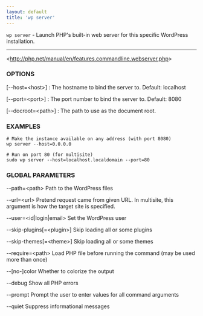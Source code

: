 ```yaml
---
layout: default
title: 'wp server'
---
```


`wp server` - Launch PHP's built-in web server for this specific WordPress installation.

<hr />

&lt;http://php.net/manual/en/features.commandline.webserver.php&gt;

### OPTIONS

[\--host=&lt;host&gt;]
: The hostname to bind the server to. Default: localhost

[\--port=&lt;port&gt;]
: The port number to bind the server to. Default: 8080

[\--docroot=&lt;path&gt;]
: The path to use as the document root.

### EXAMPLES

    # Make the instance available on any address (with port 8080)
    wp server --host=0.0.0.0

    # Run on port 80 (for multisite)
    sudo wp server --host=localhost.localdomain --port=80

### GLOBAL PARAMETERS

  \--path=&lt;path&gt;
      Path to the WordPress files

  \--url=&lt;url&gt;
      Pretend request came from given URL. In multisite, this argument is how the target site is specified.

  \--user=&lt;id|login|email&gt;
      Set the WordPress user

  \--skip-plugins[=&lt;plugin&gt;]
      Skip loading all or some plugins

  \--skip-themes[=&lt;theme&gt;]
      Skip loading all or some themes

  \--require=&lt;path&gt;
      Load PHP file before running the command (may be used more than once)

  \--[no-]color
      Whether to colorize the output

  \--debug
      Show all PHP errors

  \--prompt
      Prompt the user to enter values for all command arguments

  \--quiet
      Suppress informational messages




